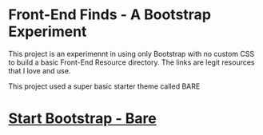 # Front-End Finds - A Bootstrap Experiment

This project is an experimennt in using only Bootstrap with no custom CSS to build a basic Front-End Resource directory. The links are legit resources that I love and use.

This project used a super basic starter theme called BARE

# [Start Bootstrap - Bare](https://startbootstrap.com/template-overviews/bare/)

